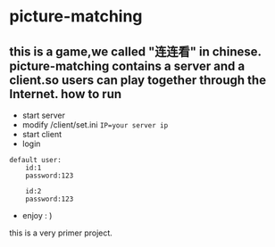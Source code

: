 picture-matching
===
this is a game,we called "连连看" in chinese.
picture-matching contains a server and a client.so users can play together through the Internet.
how to run
------------
* start server
* modify /client/set.ini 
```IP=your server ip```
* start client
* login 
```
default user:
	id:1
	password:123

    id:2
    password:123
```
* enjoy : )


this is a very primer project.
